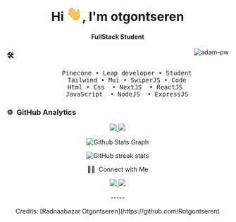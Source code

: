 <div align="center">
<h1 align="center">Hi <img width="35" src="https://github.com/1999AZZAR/1999AZZAR/blob/main/resources/img/waving.gif">, I'm otgontseren</h1>
<h4 align="center">FullStack Student</h4>
</div>

<img align="right" src="https://github.com/Adam-pw/Adam-pw/blob/main/animation_500_kxa883sd.gif" alt="adam-pw" />

### 🛠 &nbsp;
<pre style="text-align:center">
     Pinecone • Leap developer • Student
     Tailwind • Mui • SwiperJS • Code
     Html • Css  • NextJS  • ReactJS 
     JavaScript  • NodeJS  • ExpressJS
</pre>
### ⚙️ &nbsp;GitHub Analytics

<p align="center">
<a href="https://github.com/AVS1508">
  <img height="145em" src="https://github-readme-stats-eight-theta.vercel.app/api?username=Rotgontseren&show_icons=true&theme=algolia&include_all_commits=true&count_private=true"/>
  <img height="145em" src="https://github-readme-stats-eight-theta.vercel.app/api/top-langs/?username=Rotgontseren&layout=compact&langs_count=8&theme=algolia"/>
</a>
</p>

<div align="center">

![Github Stats Graph](https://github-profile-summary-cards.vercel.app/api/cards/profile-details?username=Rotgontseren&theme=radical&hide_border=true)

![GitHub streak stats](https://github-readme-streak-stats.herokuapp.com/?user=Rotgontseren)  

</div>

<p align='center'>
    🤝🏻 &nbsp;Connect with Me
</p>
<p align="center">

<a href="https://www.linkedin.com/in/Rotgontseren" target="_blank">
  <img src="https://img.shields.io/badge/LinkedIn-0077B5?style=flat&logo=linkedin&logoColor=white"/>
</a>
  <a href="https://github.com/Rotgontseren" target="_blank"><img src="https://img.shields.io/badge/GitHub-100000?style=flat&logo=github&logoColor=white"/></a>
<p align="center">
-----

</p>
<p align="center">
  Credits: [Radnaabazar Otgontseren](https://github.com/Rotgontseren)
</p>
